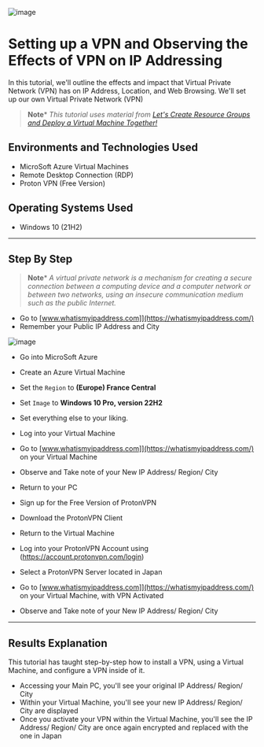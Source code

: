 <p align="center">
  
![image](https://github.com/CarlosAlvarado0718/VPN-NETWORK/assets/140138198/07ac1b82-c83d-4984-be1b-87d0b8afa619)

</p>

<h1>Setting up a VPN and Observing the Effects of VPN on IP Addressing</h1>
In this tutorial, we'll outline the effects and impact that Virtual Private Network (VPN) has on IP Address, Location, and Web Browsing.
We'll set up our own Virtual Private Network (VPN)

>**Note***
>_This tutorial uses material from [Let's Create Resource Groups and Deploy a Virtual Machine Together!](https://github.com/CarlosAlvarado0718/Virtual-Machine)_

<h2>Environments and Technologies Used</h2>

- MicroSoft Azure Virtual Machines
- Remote Desktop Connection (RDP)
- Proton VPN (Free Version)

<h2>Operating Systems Used</h2>

 - Windows 10 (21H2)


---
<h2>Step By Step</h2>

>**Note***
>_A virtual private network is a mechanism for creating a secure connection between a computing device and a computer network or between two networks, using an insecure communication medium such as the public Internet._

- Go to [www.whatismyipaddress.com]](https://whatismyipaddress.com/)
- Remember your Public IP Address and City

![image](https://github.com/CarlosAlvarado0718/VPN-NETWORK/assets/140138198/3f18088c-9478-4f5d-b8cc-6a04be2d88ed)

- Go into MicroSoft Azure
- Create an Azure Virtual Machine
- Set the `Region` to **(Europe) France Central**
- Set `Image` to **Windows 10 Pro, version 22H2**
- Set everything else to your liking.


- Log into your Virtual Machine
- Go to [www.whatismyipaddress.com]](https://whatismyipaddress.com/) on your Virtual Machine
- Observe and Take note of your New IP Address/ Region/ City


  
- Return to your PC
- Sign up for the Free Version of ProtonVPN
- Download the ProtonVPN Client


- Return to the Virtual Machine
- Log into your ProtonVPN Account using (https://account.protonvpn.com/login)
- Select a ProtonVPN Server located in Japan



- Go to [www.whatismyipaddress.com]](https://whatismyipaddress.com/) on your Virtual Machine, with VPN Activated
- Observe and Take note of your New IP Address/ Region/ City



---
<h2>Results Explanation</h2>
This tutorial has taught step-by-step how to install a VPN, using a Virtual Machine, and configure a VPN inside of it.

- Accessing your Main PC, you'll see your original IP Address/ Region/ City
- Within your Virtual Machine, you'll see your new IP Address/ Region/ City are displayed
- Once you activate your VPN within the Virtual Machine, you'll see the IP Address/ Region/ City are once again encrypted and replaced with the one in Japan

